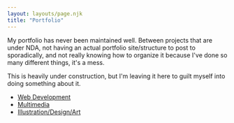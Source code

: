 ```yaml
---
layout: layouts/page.njk
title: "Portfolio"
---
```


My portfolio has never been maintained well. Between projects that are under NDA, not having an actual portfolio site/structure to
post to sporadically, and not really knowing how to organize it because I've done so many different things, it's a mess.

This is heavily under construction, but I'm leaving it here to guilt myself into doing something about it.

- [Web Development](/portfolio/webdev/)
- [Multimedia](/portfolio/multimedia/)
- [Illustration/Design/Art](/portfolio/graphicdesign/)
